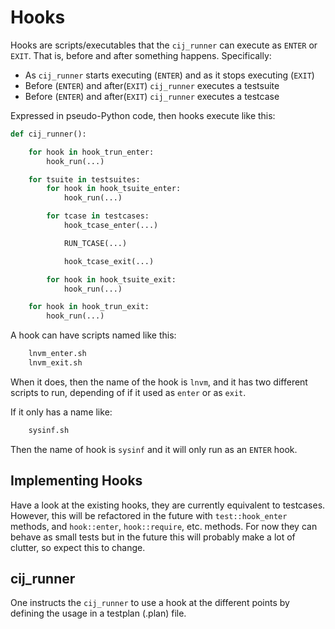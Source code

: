 # Hooks

Hooks are scripts/executables that the `cij_runner` can execute as `ENTER` or
`EXIT`. That is, before and after something happens. Specifically:

 * As `cij_runner` starts executing (`ENTER`) and as it stops executing (`EXIT`)
 * Before (`ENTER`) and after(`EXIT`) `cij_runner` executes a testsuite
 * Before (`ENTER`) and after(`EXIT`) `cij_runner` executes a testcase

Expressed in pseudo-Python code, then hooks execute like this:

```python
def cij_runner():

	for hook in hook_trun_enter:
		hook_run(...)

	for tsuite in testsuites:
		for hook in hook_tsuite_enter:
			hook_run(...)

		for tcase in testcases:
			hook_tcase_enter(...)

			RUN_TCASE(...)

			hook_tcase_exit(...)

		for hook in hook_tsuite_exit:
			hook_run(...)

	for hook in hook_trun_exit:
		hook_run(...)
```

A hook can have scripts named like this:

```bash
	lnvm_enter.sh
	lnvm_exit.sh
```

When it does, then the name of the hook is `lnvm`, and it has two different
scripts to run, depending of if it used as `enter` or as `exit`.

If it only has a name like:

```bash
	sysinf.sh
```

Then the name of hook is `sysinf` and it will only run as an `ENTER` hook.

## Implementing Hooks

Have a look at the existing hooks, they are currently equivalent to testcases.
However, this will be refactored in the future with `test::hook_enter` methods,
and `hook::enter`, `hook::require`, etc. methods. For now they can behave as
small tests but in the future this will probably make a lot of clutter, so
expect this to change.

## cij_runner

One instructs the `cij_runner` to use a hook at the different points by defining
the usage in a testplan (.plan) file.
